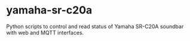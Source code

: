 # yamaha-sr-c20a
Python scripts to control and read status of Yamaha SR-C20A soundbar with web and MQTT interfaces.
